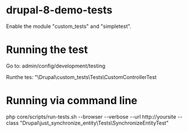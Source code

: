 # drupal-8-demo-tests

Enable the module "custom_tests" and "simpletest".

# Running the test

Go to: admin/config/development/testing 

Runthe tes: "\Drupal\custom_tests\Tests\CustomControllerTest

# Running via command line

php core/scripts/run-tests.sh --browser --verbose --url http://yoursite --class "Drupal\just_synchronize_entity\Tests\SynchronizeEntityTest"
